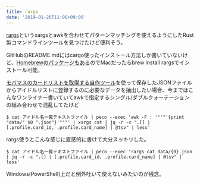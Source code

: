 ```yaml
---
title: rargs
date: '2019-01-20T11:06+09:00'
---
```


[rargs](https://github.com/lotabout/rargs)というxargsとawkを合わせてパターンマッチングを使えるようにしたRust製コマンドラインツールを見つけたけど便利そう。

GitHubのREADME.mdにはcargo使ったインストール方法しか書いていないけど、[Homebrewのパッケージもある](https://formulae.brew.sh/formula/rargs)のでMacだったらbrew install rargsでインストール可能。

[モバマスのカードリストを取得する自作ツール](https://github.com/zaubermaerchen/imas_cg_idol_detail_list)を使って保存したJSONファイルからアイドルリストに登録するのに必要なデータを抽出したい場合、今まではこんなワンライナー書いていてawkで指定するシングル/ダブルクォーテーションの組み合わせで混乱してたけど

    $ cat アイドル名一覧テキストファイル | peco --exec 'awk -F : '"'"'{print "data/" $0 ".json"}'"'"' | xargs cat | jq -r -c ".[] | [.profile.card_id, .profile.card_name] | @tsv" | less'

rargs使うとこんな感じに直感的に書けて大分スッキリした。

    $ cat アイドル名一覧テキストファイル | peco --exec 'rargs cat data/{0}.json | jq -r -c ".[] | [.profile.card_id, .profile.card_name] | @tsv" | less'


Windows(PowerShell)上だと例外吐いて使えないみたいのが残念。